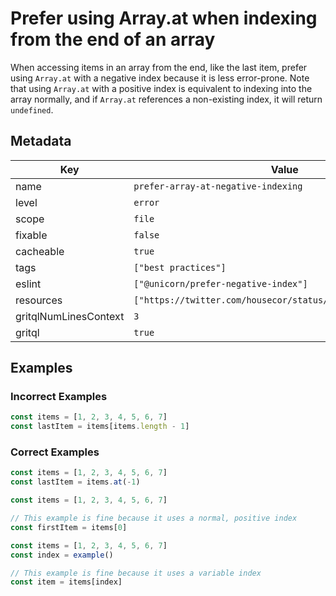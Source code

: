 # Prefer using Array.at when indexing from the end of an array

When accessing items in an array from the end, like the last item, prefer using `Array.at` with a negative index because it is less error-prone. Note that using `Array.at` with a positive index is equivalent to indexing into the array normally, and if `Array.at` references a non-existing index, it will return `undefined`.

## Metadata

| Key                   | Value                                                         |
| --------------------- | ------------------------------------------------------------- |
| name                  | `prefer-array-at-negative-indexing`                           |
| level                 | `error`                                                       |
| scope                 | `file`                                                        |
| fixable               | `false`                                                       |
| cacheable             | `true`                                                        |
| tags                  | `["best practices"]`                                          |
| eslint                | `["@unicorn/prefer-negative-index"]`                          |
| resources             | `["https://twitter.com/housecor/status/1768622518179369036"]` |
| gritqlNumLinesContext | `3`                                                           |
| gritql                | `true`                                                        |

## Examples

### Incorrect Examples

```ts
const items = [1, 2, 3, 4, 5, 6, 7]
const lastItem = items[items.length - 1]
```

### Correct Examples

```ts
const items = [1, 2, 3, 4, 5, 6, 7]
const lastItem = items.at(-1)
```

```ts
const items = [1, 2, 3, 4, 5, 6, 7]

// This example is fine because it uses a normal, positive index
const firstItem = items[0]
```

```ts
const items = [1, 2, 3, 4, 5, 6, 7]
const index = example()

// This example is fine because it uses a variable index
const item = items[index]
```
